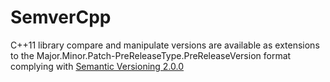# SemverCpp
C++11 library compare and manipulate versions are available as extensions to the Major.Minor.Patch-PreReleaseType.PreReleaseVersion format complying with [Semantic Versioning 2.0.0](semver.org)